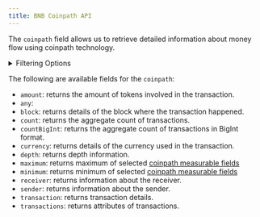 ```yaml
---
title: BNB Coinpath API
---
```


<head>
<meta name="title" content="BNB Coinpath API"/>
<meta name="description" content="Track flow of funds up to any depth on the BNB blockchain. Also, get information on blocks for tokens or NFTs on the BNB blockchain."/>
<meta name="keywords" content="BNB api, BNB python api, BNB nft api, BNB scan api, BNB matic api, BNB api docs, BNB crypto api, BNB blockchain api,matic network api"/>
<meta name="robots" content="index, follow"/>
<meta http-equiv="Content-Type" content="text/html; charset=utf-8"/>
<meta name="language" content="English"/>

<!-- Open Graph / Facebook -->
<meta property="og:type" content="website" />
<meta property="og:title" content="BNB Coinpath API" />
<meta property="og:description" content="Track flow of funds up to any depth on the BNB blockchain. Also, get information on blocks for tokens or NFTs on the BNB blockchain." />

<!-- Twitter -->
<meta property="twitter:card" content="summary_large_image" />
<meta property="twitter:title" content="BNB Coinpath API" />
<meta property="twitter:description" content="Track flow of funds up to any depth on the BNB blockchain. Also, get blocks information for tokens or NFTs on the BNB blockchain." />
</head>

The `coinpath` field allows us to retrieve detailed information about money flow using coinpath technology.

<details>
<summary>Filtering Options</summary>

Coinpath data can be filtered using following arguments:

- `currency`: Filter by the currency involved in the transaction.
- `date`: Filter by the date of the transaction.
- `depth`: Filter by the depth of the transaction.
- `initialAddress`: Filter by the initial address.
- `initialDate`: Filter by the initial date.
- `initialTime`: Filter by the initial time.
- `options`: Filter returned data by ordering, limiting, and constraining it.
- `receiver`: Filter by the receiver's address.
- `sender`: Filter by the sender's address.
- `time`: Filter by the time of the transaction.
  
</details>

The following are available fields for the `coinpath`:

- `amount`: returns the amount of tokens involved in the transaction.
- `any`:
- `block`: returns details of the block where the transaction happened.
- `count`: returns the aggregate count of transactions.
- `countBigInt`: returns the aggregate count of transactions in BigInt format.
- `currency`: returns details of the currency used in the transaction.
- `depth`: returns depth information.
- `maximum`: returns maximum of selected [coinpath measurable fields](/v1/docs/graphql-reference/objects/ethereum-coinpath)
- `minimum`: returns minimum of selected [coinpath measurable fields](/v1/docs/graphql-reference/objects/ethereum-coinpath)
- `receiver`: returns information about the receiver.
- `sender`: returns information about the sender.
- `transaction`:  returns transaction details.
- `transactions`: returns attributes of transactions.